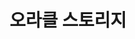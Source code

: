 ---
title: "오라클 스토리지"
categories: 
  - Oracle 10g
last_modified_at: 2019-07-22T11:25:00+09:00
toc: true
---